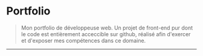 # Portfolio
> Mon portfolio de développeuse web. Un projet de front-end pur dont le code est entièrement acceccible sur github, réalisé afin d'exercer et d'exposer mes compétences dans ce domaine.
<hr>
